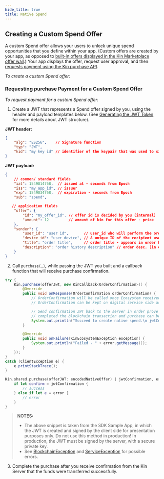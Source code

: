 ```yaml
---
hide_title: true
title: Native Spend
---
```


## Creating a Custom Spend Offer

A custom Spend offer allows your users to unlock unique spend opportunities that you define within your app. (Custom offers are created by your app, as opposed to [built-in offers displayed in the Kin Marketplace offer wall](api/#adding-a-custom-spend-offer-to-the-kin-marketplace-offer-wall).) Your app displays the offer, request user approval, and then [requests payment using the Kin purchase API](api/#requesting-purchase-payment-for-a-custom-spend-offer).

*To create a custom Spend offer:*


### Requesting purchase Payment for a Custom Spend Offer

*To request payment for a custom Spend offer:*

1.	Create a JWT that represents a Spend offer signed by you, using the header and payload templates below. (See [Generating the JWT Token](api/README.md#generating-the-jwt-token) for more details about JWT structure).

**JWT header:**
```json
{
    "alg": "ES256",    // Signature function
    "typ": "JWT",
    "kid": "my key id" // identifier of the keypair that was used to sign the JWT. identifiers and public keys will be provided by signer authority. This enables using multiple private/public key pairs (a list of public keys and their ids need to be provided by signer authority to verifier in advanced)
}
```

**JWT payload:**
```json
{
    // common/ standard fields
    "iat": 1549814768,  // issued at - seconds from Epoch
    "iss": "my_app_id", // issuer
    "exp": 1549834768,  // expiration - seconds from Epoch
    "sub": "spend",

   // application fields
    "offer": {
		"id": "my_offer_id", // offer id is decided by you (internal)
		"amount": 12         // amount of kin for this offer - price
    },
    "sender": {
		"user_id": "user id",       // user_id who will perform the order
		"device_id": "user device", // A unique ID of the recipient user device
		"title": "order title",     // order title - appears in order history
		"description": "order history description" // order desc. (in order history)
    }
}
```

2.	Call `purchase(…)`, while passing the JWT you built and a callback function that will receive purchase confirmation.

<!--DOCUSAURUS_CODE_TABS-->
<!--Android-->

```java
try {
    Kin.purchase(offerJwt, new KinCallback<OrderConfirmation>() {
        @Override
        public void onResponse(OrderConfirmation orderConfirmation) {
            // OrderConfirmation will be called once Ecosystem received the payment transaction from user.
            // OrderConfirmation can be kept on digital service side as a receipt proving user received his Kin.

            // Send confirmation JWT back to the server in order prove that the user
            // completed the blockchain transaction and purchase can be unlocked for this user.
            System.out.println("Succeed to create native spend.\n jwtConfirmation: " + orderConfirmation.getJwtConfirmation());
        }

        @Override
        public void onFailure(KinEcosystemException exception) {
            System.out.println("Failed - " + error.getMessage());
        }
    });
}
catch (ClientException e) {
    e.printStackTrace();
}
```

<!--iOS-->
```swift
Kin.shared.purchase(offerJWT: encodedNativeOffer) { jwtConfirmation, error in
	if let confirm = jwtConfirmation {
		// success
	} else if let e = error {
		// error
	}
}
```
<!--END_DOCUSAURUS_CODE_TABS-->

>**NOTES:**
>* The above snippet is taken from the SDK Sample App, in which the JWT is created and signed by the client side for presentation purposes only. Do not use this method in production! In production, the JWT must be signed by the server, with a secure private key.
>* See [BlockchainException](api/COMMON_ERRORS.md#blockchainException--Represents-an-error-originated-with-kin-blockchain-error-code-might-be) and [ServiceException](api/COMMON_ERRORS.md#serviceexception---represents-an-error-communicating-with-kin-server-error-code-might-be) for possible errors.


3.	Complete the purchase after you receive confirmation from the Kin Server that the funds were transferred successfully.
